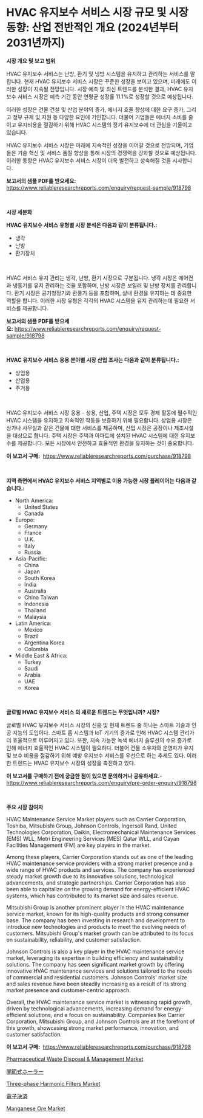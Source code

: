 <p><h1>HVAC 유지보수 서비스 시장 규모 및 시장 동향: 산업 전반적인 개요 (2024년부터 2031년까지)</h1></p><p><strong>시장 개요 및 보고 범위</strong></p>
<p><p>HVAC 유지보수 서비스는 난방, 환기 및 냉방 시스템을 유지하고 관리하는 서비스를 말합니다. 현재 HVAC 유지보수 서비스 시장은 꾸준한 성장을 보이고 있으며, 미래에도 이러한 성장이 지속될 전망입니다. 시장 예측 및 최신 트렌드를 분석한 결과, HVAC 유지보수 서비스 시장은 예측 기간 동안 연평균 성장률 11.1%로 성장할 것으로 예상됩니다. </p><p>이러한 성장은 건물 건설 및 산업 분야의 증가, 에너지 효율 향상에 대한 요구 증가, 그리고 정부 규제 및 지원 등 다양한 요인에 기인합니다. 더불어 기업들은 에너지 소비를 줄이고 유지비용을 절감하기 위해 HVAC 시스템의 정기 유지보수에 더 관심을 기울이고 있습니다.</p><p>HVAC 유지보수 서비스 시장은 미래에 지속적인 성장을 이어갈 것으로 전망되며, 기업들은 기술 혁신 및 서비스 품질 향상을 통해 시장의 경쟁력을 강화할 것으로 예상됩니다. 이러한 동향은 HVAC 유지보수 서비스 시장이 더욱 발전하고 성숙해질 것을 시사합니다.</p></p>
<p><strong>보고서의 샘플 PDF를 받으세요:</strong> <a href="https://www.reliableresearchreports.com/enquiry/request-sample/918798">https://www.reliableresearchreports.com/enquiry/request-sample/918798</a></p>
<p>&nbsp;</p>
<p><strong>시장 세분화</strong></p>
<p><strong>HVAC 유지보수 서비스 유형별 시장 분석은 다음과 같이 분류됩니다.:</strong></p>
<p><ul><li>냉각</li><li>난방</li><li>환기장치</li></ul></p>
<p>&nbsp;</p>
<p><p>HVAC 서비스 유지 관리는 냉각, 난방, 환기 시장으로 구분됩니다. 냉각 시장은 에어컨과 냉동기를 유지 관리하는 것을 포함하며, 난방 시장은 보일러 및 난방 장치를 관리합니다. 환기 시장은 공기청정기와 환풍기 등을 포함하며, 실내 환경을 유지하는 데 중요한 역할을 합니다. 이러한 시장 유형은 각각의 HVAC 시스템을 유지 관리하는데 필요한 서비스를 제공합니다.</p></p>
<p><strong>보고서의 샘플 PDF를 받으세요:</strong>&nbsp;<a href="https://www.reliableresearchreports.com/enquiry/request-sample/918798">https://www.reliableresearchreports.com/enquiry/request-sample/918798</a></p>
<p>&nbsp;</p>
<p><strong> HVAC 유지보수 서비스 응용 분야별 시장 산업 조사는 다음과 같이 분류됩니다.:</strong></p>
<p><ul><li>상업용</li><li>산업용</li><li>주거용</li></ul></p>
<p>&nbsp;</p>
<p><p>HVAC 유지보수 서비스 시장 응용 - 상용, 산업, 주택 시장은 모두 경제 활동에 필수적인 HVAC 시스템을 유지하고 지속적인 작동을 보증하기 위해 필요합니다. 상업용 시장은 상가나 사무실과 같은 건물에 대한 서비스를 제공하며, 산업 시장은 공장이나 제조시설을 대상으로 합니다. 주택 시장은 주택과 아파트에 설치된 HVAC 시스템에 대한 유지보수를 제공합니다. 모든 시장에서 안전하고 효율적인 환경을 유지하는 것이 중요합니다.</p></p>
<p><strong>이 보고서 구매:</strong>&nbsp; <a href="https://www.reliableresearchreports.com/purchase/918798">https://www.reliableresearchreports.com/purchase/918798</a></p>
<p>&nbsp;</p>
<p><strong>지역 측면에서 HVAC 유지보수 서비스 지역별로 이용 가능한 시장 플레이어는 다음과 같습니다.:</strong></p>
<p><ul>
    <li>
        North America:
        <ul>
            <li>United States</li>
            <li>Canada</li>
        </ul>
    </li>
    <li>
        Europe:
        <ul>
            <li>Germany</li>
            <li>France</li>
            <li>U.K.</li>
            <li>Italy</li>
            <li>Russia</li>
        </ul>
    </li>
    <li>
        Asia-Pacific:
        <ul>
            <li>China</li>
            <li>Japan</li>
            <li>South Korea</li>
            <li>India</li>
            <li>Australia</li>
            <li>China Taiwan</li>
            <li>Indonesia</li>
            <li>Thailand</li>
            <li>Malaysia</li>
        </ul>
    </li>
    <li>
        Latin America:
        <ul>
            <li>Mexico</li>
            <li>Brazil</li>
            <li>Argentina Korea</li>
            <li>Colombia</li>
        </ul>
    </li>
    <li>
        Middle East & Africa:
        <ul>
            <li>Turkey</li>
            <li>Saudi</li>
            <li>Arabia</li>
            <li>UAE</li>
            <li>Korea</li>
        </ul>
    </li>
    </ul></p>
<p>&nbsp;</p>
<p><strong>글로벌 HVAC 유지보수 서비스 의 새로운 트렌드는 무엇입니까? 시장?</strong></p>
<p><p>글로벌 HVAC 유지보수 서비스 시장의 신흥 및 현재 트렌드 중 하나는 스마트 기술과 인공 지능의 도입이다. 스마트 홈 시스템과 IoT 기기의 증가로 인해 HVAC 시스템 관리가 더 효율적으로 이루어지고 있다. 또한, 지속 가능한 녹색 에너지 솔루션의 수요 증가로 인해 에너지 효율적인 HVAC 시스템이 필요하다. 더불어 건물 소유자와 운영자가 유지 및 보수 비용을 절감하기 위해 예방 유지보수 서비스를 우선으로 하는 추세도 있다. 이러한 트렌드는 HVAC 유지보수 시장의 성장을 촉진하고 있다.</p></p>
<p><strong>이 보고서를 구매하기 전에 궁금한 점이 있으면 문의하거나 공유하세요.</strong>- <a href="https://www.reliableresearchreports.com/enquiry/pre-order-enquiry/918798">https://www.reliableresearchreports.com/enquiry/pre-order-enquiry/918798</a></p>
<p>&nbsp;</p>
<p><strong>주요 시장 참여자</strong></p>
<p><p>HVAC Maintenance Service Market players such as Carrier Corporation, Toshiba, Mitsubishi Group, Johnson Controls, Ingersoll Rand, United Technologies Corporation, Daikin, Electromechanical Maintenance Services (EMS) WLL, Metri Engineering Services (MES) Qatar WLL, and Cayan Facilities Management (FM) are key players in the market. </p><p>Among these players, Carrier Corporation stands out as one of the leading HVAC maintenance service providers with a strong market presence and a wide range of HVAC products and services. The company has experienced steady market growth due to its innovative solutions, technological advancements, and strategic partnerships. Carrier Corporation has also been able to capitalize on the growing demand for energy-efficient HVAC systems, which has contributed to its market size and sales revenue.</p><p>Mitsubishi Group is another prominent player in the HVAC maintenance service market, known for its high-quality products and strong consumer base. The company has been investing in research and development to introduce new technologies and products to meet the evolving needs of customers. Mitsubishi Group's market growth can be attributed to its focus on sustainability, reliability, and customer satisfaction.</p><p>Johnson Controls is also a key player in the HVAC maintenance service market, leveraging its expertise in building efficiency and sustainability solutions. The company has seen significant market growth by offering innovative HVAC maintenance services and solutions tailored to the needs of commercial and residential customers. Johnson Controls' market size and sales revenue have been steadily increasing as a result of its strong market presence and customer-centric approach.</p><p>Overall, the HVAC maintenance service market is witnessing rapid growth, driven by technological advancements, increasing demand for energy-efficient solutions, and a focus on sustainability. Companies like Carrier Corporation, Mitsubishi Group, and Johnson Controls are at the forefront of this growth, showcasing strong market performance, innovation, and customer satisfaction.</p></p>
<p><strong>이 보고서 구매:</strong>&nbsp;&nbsp;<a href="https://www.reliableresearchreports.com/purchase/918798">https://www.reliableresearchreports.com/purchase/918798</a></p>
<p><p><a href="https://issuu.com/reportprime-2/docs/pharmaceutical-waste-disposal-management-market-si">Pharmaceutical Waste Disposal & Management Market</a></p><p><a href="https://medium.com/@lorenzaschmeler/%E3%82%A2%E3%83%BC%E3%83%81%E3%82%AF%E3%83%AC%E3%83%BC%E3%82%BF%E3%83%BC%E3%83%9B%E3%83%BC%E3%83%A9%E3%83%BC%E3%83%9E%E3%83%BC%E3%82%B1%E3%83%83%E3%83%88-%E3%82%BF%E3%82%A4%E3%83%97-%E3%82%A2%E3%83%97%E3%83%AA%E3%82%B1%E3%83%BC%E3%82%B7%E3%83%A7%E3%83%B3-%E5%9C%B0%E7%90%86%E3%81%AB%E3%82%88%E3%82%8B%E5%8C%85%E6%8B%AC%E7%9A%84%E3%81%AA%E8%A9%95%E4%BE%A1-46761a9912fc">関節式ホーラー</a></p><p><a href="https://issuu.com/reportprime-2/docs/three-phase-harmonic-filters-market-size-2030.pptx">Three-phase Harmonic Filters Market</a></p><p><a href="https://github.com/ihabdkwlxs948/Market-Research-Report-List-1/blob/main/8704868183987.md">電子決済</a></p><p><a href="https://view.publitas.com/reportprime-1/manganese-ore-market-size-share-trends-analysis-report-by-material-by-type-by-end-user-by-region-and-segment-forecasts-2024-2031/">Manganese Ore Market</a></p></p>
